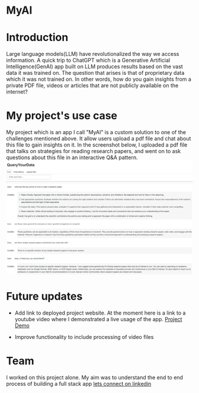 # MyAI

# Introduction
Large language models(LLM) have revolutionalized the way we access information.
A quick trip to ChatGPT which is a Generative Artificial Intelligence(GenAI) app built
on LLM produces results based on the vast data it was trained on. The question that arises
is that of proprietary data which it was not trained on. In other words, how do you gain insights
from a private PDF file, videos or articles that are not publicly available on the internet?

# My project's use case
My project which is an app I call "MyAI" is a custom solution to one of the challenges mentioned
above. It allow users upload a pdf file and chat about this file to gain insights on it. In the
screenshot below, I uploaded a pdf file that talks on strategies for reading research papers,
and went on to ask questions about this file in an interactive Q&A pattern.
![ProjectScreenshot.PNG](https://github.com/Elocodes/MyAI/blob/master/ProjectScreenshot.PNG)

# Future updates

* Add link to deployed project website. At the moment here is a link to a youtube video where I demonstrated
a live usage of the app. [Project Demo](https://youtu.be/A8UYSwneuS8)

* Improve functionality to include processing of video files

# Team
I worked on this project alone. My aim was to understand the end to end process of building a full stack app
[lets connect on linkedin](https://www.linkedin.com/in/elochukwuodoeze)   
